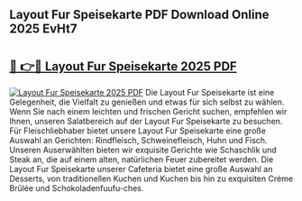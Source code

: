 ## Layout Fur Speisekarte PDF Download Online 2025 EvHt7

# <h2><a href="http://gcb9kh9.nevu.top/?p=Layout+Fur+Speisekarte">🔗 👉🔴 Layout Fur Speisekarte 2025 PDF</a></h2>

[![Layout Fur Speisekarte 2025 PDF](https://i.imgur.com/dBaPXMq.png)](http://gcb9kh9.nevu.top/?p=Layout+Fur+Speisekarte)
Die Layout Fur Speisekarte ist eine Gelegenheit, die Vielfalt zu genießen und etwas für sich selbst zu wählen. Wenn Sie nach einem leichten und frischen Gericht suchen, empfehlen wir Ihnen, unseren Salatbereich auf der Layout Fur Speisekarte zu besuchen. Für Fleischliebhaber bietet unsere Layout Fur Speisekarte eine große Auswahl an Gerichten: Rindfleisch, Schweinefleisch, Huhn und Fisch. Unseren Auserwählten bieten wir exquisite Gerichte wie Schaschlik und Steak an, die auf einem alten, natürlichen Feuer zubereitet werden. Die Layout Fur Speisekarte unserer Cafeteria bietet eine große Auswahl an Desserts, von traditionellen Kuchen und Kuchen bis hin zu exquisiten Crème Brûlée und Schokoladenfuufu-ches.
